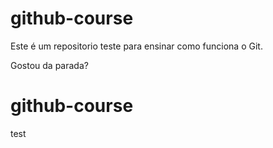 # github-course
Este é um repositorio teste para ensinar como funciona o Git.

Gostou da parada?

# github-course
test
